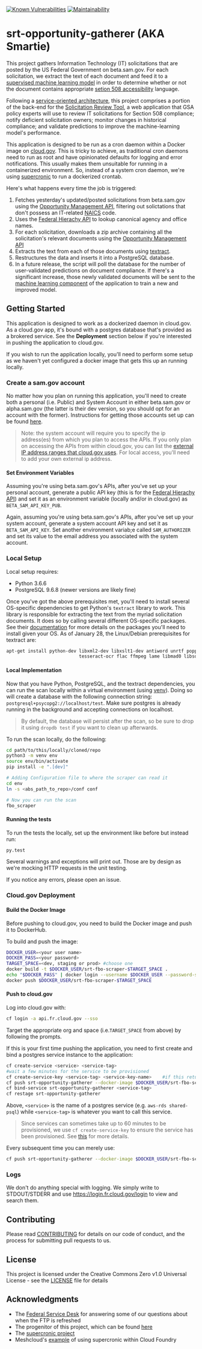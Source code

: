 [![Known Vulnerabilities](https://snyk.io/test/github/GSA/srt-opportunity-gatherer/badge.svg)](https://snyk.io/test/github/GSA/opportunity-gatherer)
[![Maintainability](https://api.codeclimate.com/v1/badges/08f7d22760fe258970d3/maintainability)](https://codeclimate.com/github/GSA/opportunity-gatherer/maintainability)


# srt-opportunity-gatherer (AKA Smartie)

This project gathers Information Technology (IT) solicitations that are posted by the US Federal Government on beta.sam.gov. For each solicitation, we extract the text of each document and feed it to a [supervised machine learning model](https://github.com/GSA/srt-ml) in order to determine whether or not the document contains appropriate [setion 508 accessibility](https://www.section508.gov/) language.

Following a [service-oriented architecture](https://en.wikipedia.org/wiki/Service-oriented_architecture), this project comprises a portion of the back-end for the [Solicitation Review Tool](https://github.com/GSA/srt-ui), a web application that GSA policy experts will use to review IT solicitations for Section 508 compliance; notify deficient solicitation owners; monitor changes in historical compliance; and validate predictions to improve the machine-learning model's performance.

This application is designed to be run as a cron daemon within a Docker image on [cloud.gov](https://cloud.gov/). This is tricky to achieve, as traditional cron daemons need to run as root and have opinionated defaults for logging and error notifications. This usually makes them unsuitable for running in a containerized environment. So, instead of a system cron daemon, we're using [supercronic](https://github.com/aptible/supercronic) to run a dockerized crontab. 

Here's what happens every time the job is triggered:
 1. Fetches yesterday's updated/posted solicitations from beta.sam.gov using the [Opportunity Management API](https://open.gsa.gov/api/opportunities-api/#get-list-of-opportunities), filtering out solictations that don't possess an IT-related [NAICS](https://www.census.gov/eos/www/naics/) code.
 2. Uses the [Federal Hierachy API](https://open.gsa.gov/api/fh-public-api/) to lookup canonical agency and office names. 
 3. For each solicitation, downloads a zip archive containing all the solicitation's relevant documents using the [Opportunity Management API](https://open.gsa.gov/api/opportunities-api/#download-all-attachments-as-zip-for-an-opportunity)
 4. Extracts the text from each of those documents using [textract](https://github.com/deanmalmgren/textract).
 5. Restructures the data and inserts it into a PostgreSQL database.
 6. In a future release, the script will poll the database for the number of user-validated predictions on document compliance. If there's a significant increase, those newly validated documents will be sent to the [machine learning component](https://github.com/GSA/srt-ml) of the application to train a new and improved model.

## Getting Started

This application is designed to work as a dockerized daemon in cloud.gov. As a cloud.gov app, it's bound with a postgres database that's provided as a brokered service. See the **Deployment** section below if you're interested in pushing the application to cloud.gov.

If you wish to run the application locally, you'll need to perform some setup as we haven't yet configured a docker image that gets this up an running locally.

### Create a sam.gov account

No matter how you plan on running this application, you'll need to create both a personal (i.e. Public) and System Account in either beta.sam.gov or alpha.sam.gov (the latter is their dev version, so you should opt for an account with the former). Instructions for getting those accounts set up can be found [here](https://open.gsa.gov/api/opportunities-api/#getting-started). 

> Note: the system account will require you to specify the ip address(es) from which you plan to access the APIs. If you only plan on accessing the APIs from within cloud.gov, you can list the [external IP address ranges that cloud.gov uses](https://cloud.gov/docs/apps/static-egress/#cloud-gov-egress-ranges). For local access, you'll need to add your own external ip address.

#### Set Environment Variables

Assuming you're using beta.sam.gov's APIs, after you've set up your personal account, generate a public API key (this is for the [Federal Hierachy API](https://open.gsa.gov/api/fh-public-api/)) and set it as an environment variable (locally and/or in cloud.gov) as `BETA_SAM_API_KEY_PUB`.

Again, assuming you're using beta.sam.gov's APIs, after you've set up your system account, generate a system account API key and set it as `BETA_SAM_API_KEY`. Set another environment variab;e called `SAM_AUTHORIZER` and set its value to the email address you associated with the system account.

### Local Setup

Local setup requires:
 - Python 3.6.6
 - PostgreSQL 9.6.8 (newer versions are likely fine)

 Once you've got the above prerequisites met, you'll need to install several OS-specific dependencies to get Python's `textract` library to work. This library is responsible for extracting the text from the myriad solicitation documents. It does so by calling several different OS-specific packages. See their [documentation](https://textract.readthedocs.io/en/stable/installation.html) for more details on the packages you'll need to install given your OS.
 As of January 28, the Linux/Debian prerequisites for textract are:
 ```bash
apt-get install python-dev libxml2-dev libxslt1-dev antiword unrtf poppler-utils pstotext \
                            tesseract-ocr flac ffmpeg lame libmad0 libsox-fmt-mp3 sox libjpeg-dev swig
 ```
#### Local Implementation

Now that you have Python, PostgreSQL, and the textract dependencies, you can run the scan locally within a virtual environment (using [venv](https://docs.python.org/3.6/library/venv.html)). Doing so will create a database with the following connection string: `postgresql+psycopg2://localhost/test`. Make sure postgres is already running in the background and accepting connections on localhost.
 
> By default, the database will persist after the scan, so be sure to drop it using `dropdb test` if you want to clean up afterwards.

To run the scan locally, do the following:

```bash
cd path/to/this/locally/cloned/repo
python3 -m venv env
source env/bin/activate
pip install -e ".[dev]"

# Adding Configuration file to where the scraper can read it
cd env
ln -s <abs_path_to_repo>/conf conf

# Now you can run the scan
fbo_scraper
```

#### Running the tests

To run the tests the locally, set up the environment like before but instead run:

```bash
py.test
```

Several warnings and exceptions will print out. Those are by design as we're mocking HTTP requests in the unit testing.

If you notice any errors, please open an issue.

### Cloud.gov Deployment

#### Build the Docker Image

Before pushing to cloud.gov, you need to build the Docker image and push it to DockerHub.

To build and push the image:

```bash
DOCKER_USER=<your user name>
DOCKER_PASS=<your password>
TARGET_SPACE=<dev, staging or prod> #choose one
docker build -t $DOCKER_USER/srt-fbo-scraper-$TARGET_SPACE . 
echo "$DOCKER_PASS" | docker login --username $DOCKER_USER --password-stdin    
docker push $DOCKER_USER/srt-fbo-scraper-$TARGET_SPACE
```

#### Push to cloud.gov

Log into cloud.gov with:

```bash
cf login -a api.fr.cloud.gov --sso
```

Target the appropriate org and space (i.e.`TARGET_SPACE` from above) by following the prompts.

If this is your first time pushing the application, you need to first create and bind a postgres service instance to the application:

```bash
cf create-service <service> <service-tag>
#wait a few minutes for the service to be provisioned
cf create-service-key <service-tag> <service-key-name>    #if this returns an OK, then your service has been provisioned  
cf push srt-opportunity-gatherer --docker-image $DOCKER_USER/srt-fbo-scraper-$TARGET_SPACE
cf bind-service srt-opportunity-gatherer <service-tag>  
cf restage srt-opportunity-gatherer
```  

Above, `<service>` is the name of a postgres service (e.g. `aws-rds shared-psql`) while `<service-tag>` is whatever you want to call this service.

>Since services can sometimes take up to 60 minutes to be provisioned, we use `cf create-service-key` to ensure the service has been provisioned. See [this](https://cloud.gov/docs/services/relational-database/) for more details.


Every subsequent time you can merely use:

```bash
cf push srt-opportunity-gatherer --docker-image $DOCKER_USER/srt-fbo-scraper-$TARGET_SPACE
```

### Logs

We don't do anything special with logging. We simply write to STDOUT/STDERR and use https://login.fr.cloud.gov/login to view and search them.

## Contributing

Please read [CONTRIBUTING](https://github.com/GSA/opportunity-gatherer/blob/master/.github/CONTRIBUTING.MD) for details on our code of conduct, and the process for submitting pull requests to us.

## License

This project is licensed under the Creative Commons Zero v1.0 Universal License - see the [LICENSE](https://github.com/GSA/opportunity-gatherer/blob/master/.github/LICENSE) file for details

## Acknowledgments

 - The [Federal Service Desk](https://www.fsd.gov/fsd-gov/home.do) for answering some of our questions about when the FTP is refreshed
 - The progenitor of this project, which can be found [here](https://github.com/jtexnl/FBOProcurementScan)
 - The [supercronic project](https://github.com/aptible/supercronic)
 - Meshcloud's [example](https://github.com/Meshcloud/cf-cron) of using supercronic within Cloud Foundry
